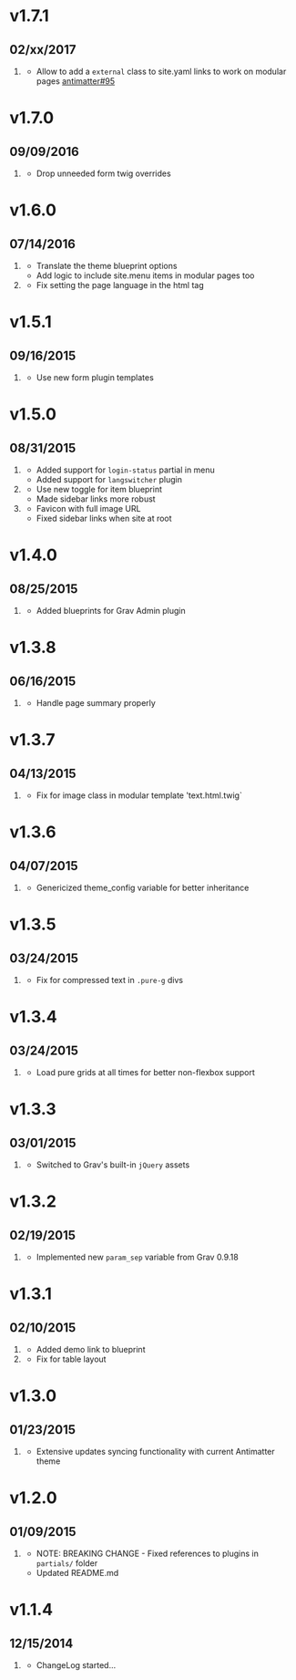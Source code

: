 # v1.7.1
## 02/xx/2017

1. [](#bugfix)
    * Allow to add a `external` class to site.yaml links to work on modular pages [antimatter#95](https://github.com/getgrav/grav-theme-antimatter/pull/95)

# v1.7.0
## 09/09/2016

1. [](#bugfix)
    * Drop unneeded form twig overrides

# v1.6.0
## 07/14/2016

1. [](#improved)
    * Translate the theme blueprint options
    * Add logic to include site.menu items in modular pages too
1. [](#bugfix)
    * Fix setting the page language in the html tag

# v1.5.1
## 09/16/2015

1. [](#improved)
    * Use new form plugin templates

# v1.5.0
## 08/31/2015

1. [](#new)
    * Added support for `login-status` partial in menu
    * Added support for `langswitcher` plugin
1. [](#improved)
    * Use new toggle for item blueprint
    * Made sidebar links more robust
1. [](#bugfix)
    * Favicon with full image URL
    * Fixed sidebar links when site at root

# v1.4.0
## 08/25/2015

1. [](#improved)
    * Added blueprints for Grav Admin plugin

# v1.3.8
## 06/16/2015

1. [](#bugfix)
    * Handle page summary properly

# v1.3.7
## 04/13/2015

1. [](#bugfix)
    * Fix for image class in modular template 'text.html.twig`

# v1.3.6
## 04/07/2015

1. [](#improved)
    * Genericized theme_config variable for better inheritance

# v1.3.5
## 03/24/2015

1. [](#bugfix)
    * Fix for compressed text in `.pure-g` divs

# v1.3.4
## 03/24/2015

1. [](#bugfix)
    * Load pure grids at all times for better non-flexbox support

# v1.3.3
## 03/01/2015

1. [](#improved)
    * Switched to Grav's built-in `jQuery` assets

# v1.3.2
## 02/19/2015

1. [](#improved)
    * Implemented new `param_sep` variable from Grav 0.9.18

# v1.3.1
## 02/10/2015

1. [](#improved)
    * Added demo link to blueprint
1. [](#improved)
    * Fix for table layout

# v1.3.0
## 01/23/2015

1. [](#new)
    * Extensive updates syncing functionality with current Antimatter theme

# v1.2.0
## 01/09/2015

1. [](#improved)
    * NOTE: BREAKING CHANGE - Fixed references to plugins in `partials/` folder
    * Updated README.md

# v1.1.4
## 12/15/2014

1. [](#new)
    * ChangeLog started...
